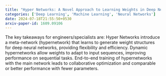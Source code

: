 ```yaml
---
title: "Hyper Networks: A Novel Approach to Learning Weights in Deep Neural Networks"
categories: ['Deep Learning', 'Machine Learning', 'Neural Networks']
date: 2024-07-18T21:55:50+0530
arxiv-paper-id: 1609.09106
---
```

The key takeaways for engineers/specialists are: Hyper Networks introduce a meta-network (hypernetwork) that learns to generate weight structures for deep neural networks, providing flexibility and efficiency. Dynamic hypernetworks allow weights to adapt to input sequences, improving performance on sequential tasks. End-to-end training of hypernetworks with the main network leads to collaborative optimization and comparable or better performance with fewer parameters.

